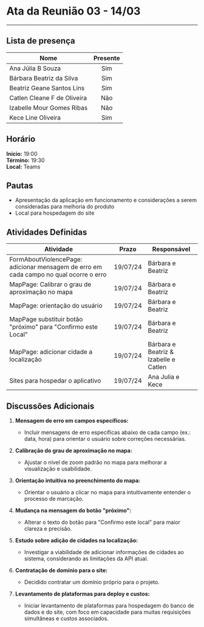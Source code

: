 # Ata da Reunião 03 - 14/03

---

## Lista de presença

| Nome                       | Presente |
|----------------------------|:--------:|
| Ana Júlia B Souza          |   Sim    |
| Bárbara Beatriz da Silva   |   Sim    |
| Beatriz Geane Santos Lins  |   Sim    |
| Catlen Cleane F de Oliveira|   Não    |
| Izabelle Mour Gomes Ribas  |   Não    |
| Kece Line Oliveira         |   Sim    |

## Horário

**Início:** 19:00  
**Término:** 19:30  
**Local:** Teams

## Pautas

- Apresentação da aplicação em funcionamento e considerações a serem consideradas para melhoria do produto
- Local para hospedagem do site

## Atividades Definidas

| Atividade                                       | Prazo     | Responsável          |
|--------------------------------------------------|-----------|----------------------|
| FormAboutViolencePage: adicionar mensagem de erro em cada campo no qual ocorre o erro | 19/07/24  | Bárbara e Beatriz |
| MapPage: Calibrar o grau de aproximação no mapa | 19/07/24  | Bárbara e Beatriz |
| MapPage: orientação do usuário | 19/07/24  | Bárbara e Beatriz |
| MapPage substituir botão "próximo" para "Confirmo este Local" | 19/07/24  | Bárbara e Beatriz |
| MapPage: adicionar cidade a localização | 19/07/24  | Bárbara e Beatriz  & Izabelle e Catlen |
| Sites para hospedar o aplicativo | 19/07/24  | Ana Julia e Kece |

## Discussões Adicionais

1. **Mensagem de erro em campos específicos:**
   - Incluir mensagens de erro específicas abaixo de cada campo (ex.: data, hora) para orientar o usuário sobre correções necessárias.

2. **Calibração do grau de aproximação no mapa:**
   - Ajustar o nível de zoom padrão no mapa para melhorar a visualização e usabilidade.

3. **Orientação intuitiva no preenchimento do mapa:**
   - Orientar o usuário a clicar no mapa para intuitivamente entender o processo de marcação.

4. **Mudança na mensagem do botão "próximo":**
   - Alterar o texto do botão para "Confirmo este local" para maior clareza e precisão.

5. **Estudo sobre adição de cidades na localização:**
   - Investigar a viabilidade de adicionar informações de cidades ao sistema, considerando as limitações da API atual.

6. **Contratação de domínio para o site:**
   - Decidido contratar um domínio próprio para o projeto.

7. **Levantamento de plataformas para deploy e custos:**
   - Iniciar levantamento de plataformas para hospedagem do banco de dados e do site, com foco em capacidade para muitas requisições simultâneas e custos associados.
